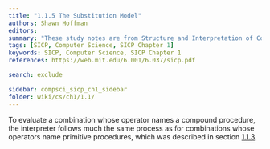 ```yaml
---
title: "1.1.5 The Substitution Model"
authors: Shawn Hoffman
editors: 
summary: "These study notes are from Structure and Interpretation of Computer Programs - 2nd Edition (MIT Electrical Engineering and Computer Science) by Abelson, H. and Sussman, G."
tags: [SICP, Computer Science, SICP Chapter 1]
keywords: SICP, Computer Science, SICP Chapter 1
references: https://web.mit.edu/6.001/6.037/sicp.pdf

search: exclude

sidebar: compsci_sicp_ch1_sidebar
folder: wiki/cs/ch1/1.1/
---
```


To evaluate a combination whose operator names a compound procedure, the interpreter follows much the  same process as for combinations whose operators name primitive procedures, which was described in section [1.1.3](/wiki/cs/sicp/ch1/1.1/evaluating_combinations/).
